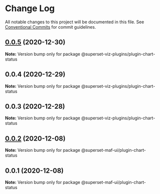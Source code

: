 # Change Log

All notable changes to this project will be documented in this file.
See [Conventional Commits](https://conventionalcommits.org) for commit guidelines.

## [0.0.5](https://github.com/nielsen-oss/superset-viz-plugins/compare/@superset-viz-plugins/plugin-chart-status@0.0.4...@superset-viz-plugins/plugin-chart-status@0.0.5) (2020-12-30)

**Note:** Version bump only for package @superset-viz-plugins/plugin-chart-status





## 0.0.4 (2020-12-29)

**Note:** Version bump only for package @superset-viz-plugins/plugin-chart-status





## 0.0.3 (2020-12-28)

**Note:** Version bump only for package @superset-viz-plugins/plugin-chart-status





## [0.0.2](https://gitlab.com/nielsen-media/maf/superset/superset-viz-plugins/compare/@superset-maf-ui/plugin-chart-status@0.0.1...@superset-maf-ui/plugin-chart-status@0.0.2) (2020-12-08)

**Note:** Version bump only for package @superset-maf-ui/plugin-chart-status





## 0.0.1 (2020-12-08)

**Note:** Version bump only for package @superset-maf-ui/plugin-chart-status

